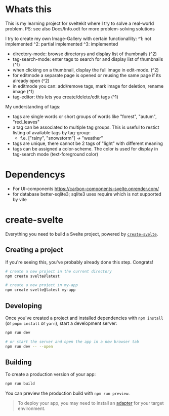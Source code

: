 # Whats this

This is my learning project for sveltekit where I try to solve a real-world problem.
PS: see also Docs/Info.odt for more problem-solving solutions 

I try to create my own Image-Gallery with certain functionallity:
^1: not implemented
^2: partial implemented
^3: implemented
- directory-mode: browse directorys and display list of thumbnails (^2)
- tag-search-mode: enter tags to search for and display list of thumbnails (^1)
- when clicking on a thumbnail, display the full image in edit-mode. (^2)
- for editmode a separate page is opened or reusing the same page if its already open (^2)
- in editmode you can: add/remove tags, mark image for deletion, rename image (^1)
- tag-editor: this lets you create/delete/edit tags (^1)

My understanding of tags:
- tags are single words or short groups of words like "forest", "autum", "red_leaves"
- a tag can be associated to multiple tag groups. This is useful to restict listing of available tags by tag-group: 
  - f.e. ["rainy", "snowstorm"] -> "weather" 
- tags are unique, there cannot be 2 tags of "light" with different meaning
- tags can be assigned a color-scheme. The color is used for display in tag-search mode (text-foreground color)

# Dependencys

 - For UI-components https://carbon-components-svelte.onrender.com/
 - for database better-sqlite3; sqlite3 uses require which is not supported by vite


# create-svelte

Everything you need to build a Svelte project, powered by [`create-svelte`](https://github.com/sveltejs/kit/tree/master/packages/create-svelte).

## Creating a project

If you're seeing this, you've probably already done this step. Congrats!

```bash
# create a new project in the current directory
npm create svelte@latest

# create a new project in my-app
npm create svelte@latest my-app
```

## Developing

Once you've created a project and installed dependencies with `npm install` (or `pnpm install` or `yarn`), start a development server:

```bash
npm run dev

# or start the server and open the app in a new browser tab
npm run dev -- --open
```

## Building

To create a production version of your app:

```bash
npm run build
```

You can preview the production build with `npm run preview`.

> To deploy your app, you may need to install an [adapter](https://kit.svelte.dev/docs/adapters) for your target environment.
